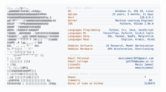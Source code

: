 <picture>
  <source srcset="https://raw.githubusercontent.com/mmazinjameel/mmazinjameel/main/dark_mode.svg?v=1744827252" media="(prefers-color-scheme: dark)">
  <img src="https://raw.githubusercontent.com/mmazinjameel/mmazinjameel/main/light_mode.svg?v=1744827252">
</picture>
